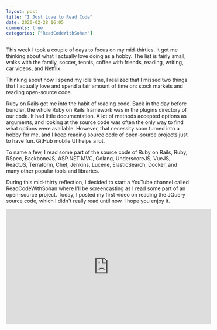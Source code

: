 ```yaml
---
layout: post
title: "I Just Love to Read Code"
date: 2020-02-28 16:05
comments: true
categories: ["ReadCodeWithSohan"]
---
```

This week I took a couple of days to focus on my mid-thirties. It got me thinking about what I actually love doing as a hobby. The list is fairly small, walks with the family, soccer, tennis, coffee with friends, reading, writing, car videos, and Netflix.

Thinking about how I spend my idle time, I realized that I missed two things that I actually love and spend a fair amount of time on: stock markets and reading open-source code.

Ruby on Rails got me into the habit of reading code. Back in the day before bundler, the whole Ruby on Rails framework was in the plugins directory of our code. It had little documentation. A lot of methods accepted options as arguments, and looking at the source code was often the only way to find what options were available. However, that necessity soon turned into a hobby for me, and I keep reading source code of open-source projects just to have fun. GitHub mobile UI helps a lot.

To name a few, I read some part of the source code of Ruby on Rails, Ruby, RSpec, BackboneJS, ASP.NET MVC, Golang, UnderscoreJS, VueJS, ReactJS, Terraform, Chef, Jenkins, Lucene, ElasticSearch, Docker, and many other popular tools and libraries.

During this mid-thirty reflection, I decided to start a YouTube channel called ReadCodeWithSohan where I'll be screencasting as I read some part of an open-source project. Today, I posted my first video on reading the JQuery source code, which I didn't really read until now. I hope you enjoy it.

<iframe width="560" height="315" src="https://www.youtube.com/embed/no2lLfLyg7c" frameborder="0" allow="accelerometer; autoplay; encrypted-media; gyroscope; picture-in-picture" allowfullscreen></iframe>

